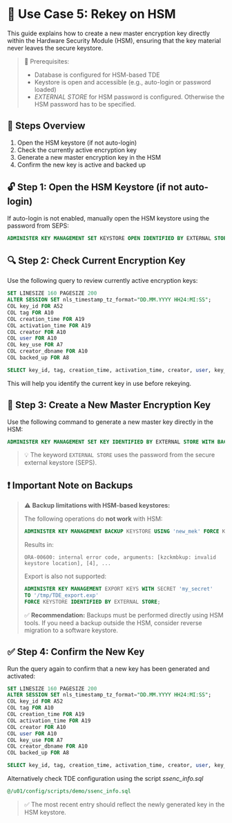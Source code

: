 # 🧪 Use Case 5: Rekey on HSM

This guide explains how to create a new master encryption key directly within the Hardware Security Module (HSM), ensuring that the key material never leaves the secure keystore.

> 📘 Prerequisites:
>
> - Database is configured for HSM-based TDE
> - Keystore is open and accessible (e.g., auto-login or password loaded)
> - *EXTERNAL STORE* for HSM password is configured. Otherwise the HSM password has to be specified.

## 🔄 Steps Overview

1. Open the HSM keystore (if not auto-login)
2. Check the currently active encryption key
3. Generate a new master encryption key in the HSM
4. Confirm the new key is active and backed up

## 🔓 Step 1: Open the HSM Keystore (if not auto-login)

If auto-login is not enabled, manually open the HSM keystore using the password from SEPS:

```sql
ADMINISTER KEY MANAGEMENT SET KEYSTORE OPEN IDENTIFIED BY EXTERNAL STORE;
```

## 🔍 Step 2: Check Current Encryption Key

Use the following query to review currently active encryption keys:

```sql
SET LINESIZE 160 PAGESIZE 200
ALTER SESSION SET nls_timestamp_tz_format="DD.MM.YYYY HH24:MI:SS";
COL key_id FOR A52
COL tag FOR A10
COL creation_time FOR A19
COL activation_time FOR A19
COL creator FOR A10
COL user FOR A10
COL key_use FOR A7
COL creator_dbname FOR A10
COL backed_up FOR A8

SELECT key_id, tag, creation_time, activation_time, creator, user, key_use, backed_up, creator_dbname FROM v$encryption_keys;
```

This will help you identify the current key in use before rekeying.

## 🔐 Step 3: Create a New Master Encryption Key

Use the following command to generate a new master key directly in the HSM:

```sql
ADMINISTER KEY MANAGEMENT SET KEY IDENTIFIED BY EXTERNAL STORE WITH BACKUP USING 'new_mek_wallet';
```

> 💡 The keyword `EXTERNAL STORE` uses the password from the secure external keystore (SEPS).

## ❗ Important Note on Backups

> ⚠️ **Backup limitations with HSM-based keystores:**
>
> The following operations do **not work** with HSM:
>
> ```sql
> ADMINISTER KEY MANAGEMENT BACKUP KEYSTORE USING 'new_mek' FORCE KEYSTORE IDENTIFIED BY EXTERNAL STORE;
> ```
>
> Results in:
>
> ```text
> ORA-00600: internal error code, arguments: [kzckmbkup: invalid keystore location], [4], ...
> ```
>
> Export is also not supported:
>
> ```sql
> ADMINISTER KEY MANAGEMENT EXPORT KEYS WITH SECRET 'my_secret'
> TO '/tmp/TDE_export.exp'
> FORCE KEYSTORE IDENTIFIED BY EXTERNAL STORE;
> ```
>
> ✅ **Recommendation:**
> Backups must be performed directly using HSM tools. If you need a backup outside the HSM, consider reverse migration to a software keystore.

## ✅ Step 4: Confirm the New Key

Run the query again to confirm that a new key has been generated and activated:

```sql
SET LINESIZE 160 PAGESIZE 200
ALTER SESSION SET nls_timestamp_tz_format="DD.MM.YYYY HH24:MI:SS";
COL key_id FOR A52
COL tag FOR A10
COL creation_time FOR A19
COL activation_time FOR A19
COL creator FOR A10
COL user FOR A10
COL key_use FOR A7
COL creator_dbname FOR A10
COL backed_up FOR A8

SELECT key_id, tag, creation_time, activation_time, creator, user, key_use, backed_up, creator_dbname FROM v$encryption_keys;
```

Alternatively check TDE configuration using the script *ssenc_info.sql*

```sql
@/u01/config/scripts/demo/ssenc_info.sql
```

> ✅ The most recent entry should reflect the newly generated key in the HSM keystore.
